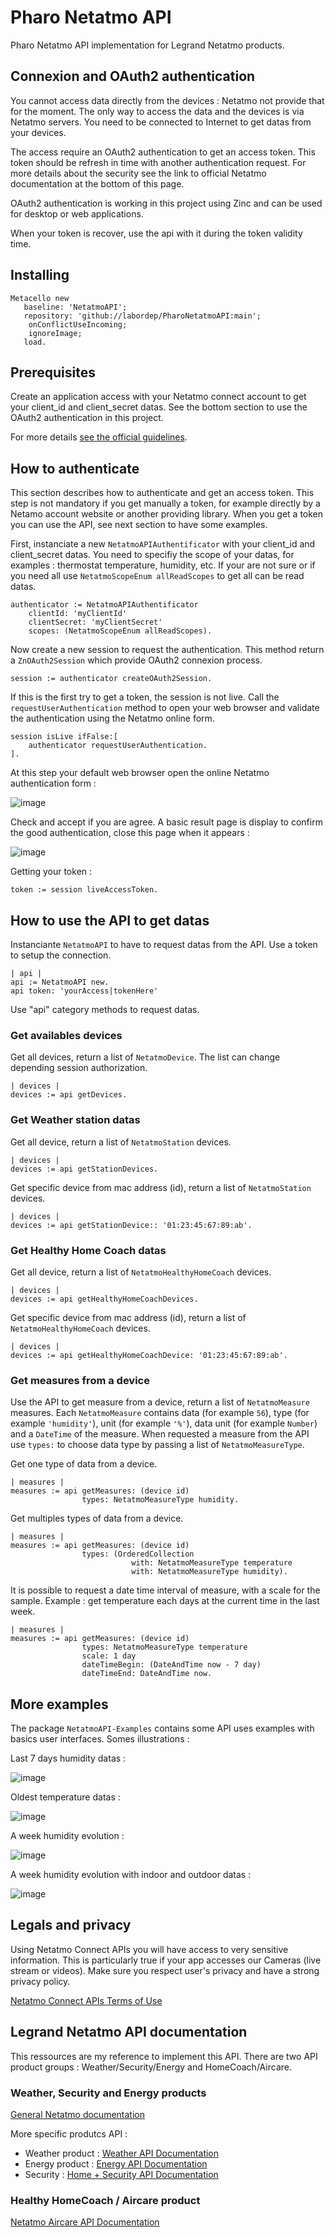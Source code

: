 # Pharo Netatmo API

Pharo Netatmo API implementation for Legrand Netatmo products.

## Connexion and OAuth2 authentication

You cannot access data directly from the devices : Netatmo not provide that for the moment. The only way to access the data and the devices is via Netatmo servers. You need to be connected to Internet to get datas from your devices.

The access require an OAuth2 authentication to get an access token. This token should be refresh in time with another authentication request. For more details about the security see the link to official Netatmo documentation at the bottom of this page. 

OAuth2 authentication is working in this project using Zinc and can be used for desktop or web applications.

When your token is recover, use the api with it during the token validity time.

## Installing

```smalltalk
Metacello new
   baseline: 'NetatmoAPI';
   repository: 'github://labordep/PharoNetatmoAPI:main';
	onConflictUseIncoming;
	ignoreImage;
   load.
```

## Prerequisites

Create an application access with your Netatmo connect account to get your client_id and client_secret datas.
See the bottom section to use the OAuth2 authentication in this project. 

For more details [see the official guidelines](https://dev.netatmo.com/guideline).

## How to authenticate

This section describes how to authenticate and get an access token.
This step is not mandatory if you get manually a token, for example directly by a Netamo account website or another providing library.
When you get a token you can use the API, see next section to have some examples.

First, instanciate a new ```NetatmoAPIAuthentificator``` with your client_id and client_secret datas. You need to specifiy the scope of your datas, for examples : thermostat temperature, humidity, etc. If your are not sure or if you need all use ```NetatmoScopeEnum allReadScopes``` to get all can be read datas.

```smalltalk
authenticator := NetatmoAPIAuthentificator 
	clientId: 'myClientId' 
	clientSecret: 'myClientSecret' 
	scopes: (NetatmoScopeEnum allReadScopes).
```

Now create a new session to request the authentication.
This method return a ```ZnOAuth2Session``` which provide OAuth2 connexion process.

```smalltalk
session := authenticator createOAuth2Session. 
```

If this is the first try to get a token, the session is not live. Call the ```requestUserAuthentication``` method to open your web browser and validate the authentication using the Netatmo online form.

```smalltalk
session isLive ifFalse:[
	authenticator requestUserAuthentication.
].
```
At this step your default web browser open the online Netatmo authentication form :

![image](https://user-images.githubusercontent.com/49183340/211155898-80ff55bc-6129-49df-9d64-b73da93bdd00.png)

Check and accept if you are agree. 
A basic result page is display to confirm the good authentication, close this page when it appears : 

![image](https://user-images.githubusercontent.com/49183340/211156062-c3c5d6d1-9669-49a1-bb1f-19ae43f584bb.png)

Getting your token :

```smalltalk
token := session liveAccessToken.
```

## How to use the API to get datas

Instanciante ```NetatmoAPI``` to have to request datas from the API. Use a token to setup the connection.

```smalltalk
| api |
api := NetatmoAPI new.
api token: 'yourAccess|tokenHere'
```

Use "api" category methods to request datas.

### Get availables devices

Get all devices, return a list of ```NetatmoDevice```. The list can change depending session authorization. 

```smalltalk
| devices |
devices := api getDevices.
```

### Get Weather station datas

Get all device, return a list of ```NetatmoStation``` devices.

```smalltalk
| devices |
devices := api getStationDevices.
```

Get specific device from mac address (id), return a list of ```NetatmoStation``` devices.

```smalltalk
| devices |
devices := api getStationDevice:: '01:23:45:67:89:ab'.
```

### Get Healthy Home Coach datas

Get all device, return a list of ```NetatmoHealthyHomeCoach``` devices.

```smalltalk
| devices |
devices := api getHealthyHomeCoachDevices.
```

Get specific device from mac address (id), return a list of ```NetatmoHealthyHomeCoach``` devices.

```smalltalk
| devices |
devices := api getHealthyHomeCoachDevice: '01:23:45:67:89:ab'.
```

### Get measures from a device

Use the API to get measure from a device, return a list of ```NetatmoMeasure``` measures. 
Each ```NetatmoMeasure``` contains data (for example ```56```), type (for example ```'humidity'```), unit (for example ```'%'```), data unit (for example ```Number```) and a ```DateTime``` of the measure.
When requested a measure from the API use ```types:``` to choose data type by passing a list of ```NetatmoMeasureType```.

Get one type of data from a device.

```smalltalk
| measures |
measures := api getMeasures: (device id) 
                types: NetatmoMeasureType humidity.
```

Get multiples types of data from a device.

```smalltalk
| measures |
measures := api getMeasures: (device id) 
                types: (OrderedCollection 
                           with: NetatmoMeasureType temperature 
                           with: NetatmoMeasureType humidity).
```

It is possible to request a date time interval of measure, with a scale for the sample.
Example : get temperature each days at the current time in the last week.

```smalltalk
| measures |
measures := api getMeasures: (device id) 
                types: NetatmoMeasureType temperature 
                scale: 1 day 
                dateTimeBegin: (DateAndTime now - 7 day) 
                dateTimeEnd: DateAndTime now.
```

## More examples

The package ```NetatmoAPI-Examples``` contains some API uses examples with basics user interfaces.
Somes illustrations :

Last 7 days humidity datas :

![image](https://user-images.githubusercontent.com/49183340/213777951-ea53ac13-9e08-4cf5-8319-6215db633046.png)

Oldest temperature datas : 

![image](https://user-images.githubusercontent.com/49183340/213778142-5cdef60d-6634-481f-9aa0-2ff73235083f.png)

A week humidity evolution :

![image](https://user-images.githubusercontent.com/49183340/213778296-c42abfce-c8c5-4b09-a1ef-d036545be709.png)

A week humidity evolution with indoor and outdoor datas :

![image](https://user-images.githubusercontent.com/49183340/213879463-20fbcf14-d8a3-460f-ae1f-6c3ff5c0e41f.png)

## Legals and privacy

Using Netatmo Connect APIs you will have access to very sensitive information. This is particularly true if your app accesses our Cameras (live stream or videos). Make sure you respect user's privacy and have a strong privacy policy.

[Netatmo Connect APIs Terms of Use](https://dev.netatmo.com/legal) 

## Legrand Netatmo API documentation

This ressources are my reference to implement this API.
There are two API product groups : Weather/Security/Energy and HomeCoach/Aircare.

### Weather, Security and Energy products

[General Netatmo documentation](https://dev.netatmo.com/)

More specific produtcs API :
- Weather product : [Weather API Documentation](https://dev.netatmo.com/apidocumentation/weather)
- Energy product : [Energy API Documentation](https://dev.netatmo.com/apidocumentation/energy)
- Security : [Home + Security API Documentation](https://dev.netatmo.com/apidocumentation/security)

### Healthy HomeCoach / Aircare product

[Netatmo Aircare API Documentation](https://dev.netatmo.com/apidocumentation/aircare)
